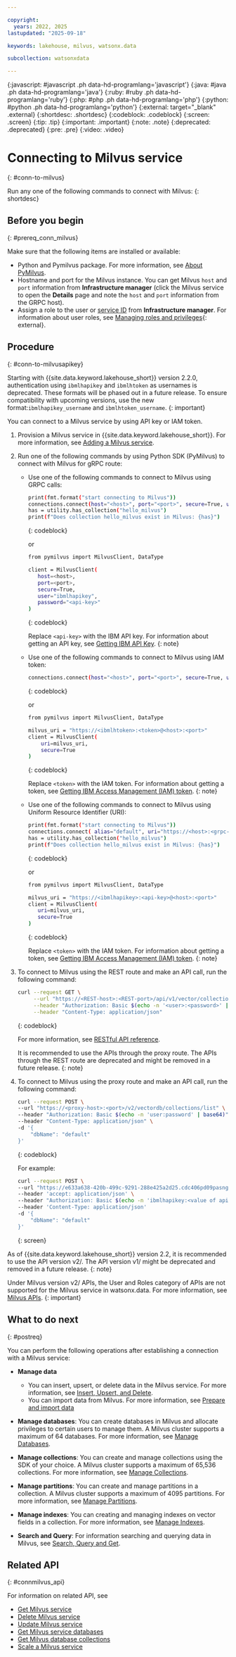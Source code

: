 ```yaml
---

copyright:
  years: 2022, 2025
lastupdated: "2025-09-18"

keywords: lakehouse, milvus, watsonx.data

subcollection: watsonxdata

---
```


{:javascript: #javascript .ph data-hd-programlang='javascript'}
{:java: #java .ph data-hd-programlang='java'}
{:ruby: #ruby .ph data-hd-programlang='ruby'}
{:php: #php .ph data-hd-programlang='php'}
{:python: #python .ph data-hd-programlang='python'}
{:external: target="_blank" .external}
{:shortdesc: .shortdesc}
{:codeblock: .codeblock}
{:screen: .screen}
{:tip: .tip}
{:important: .important}
{:note: .note}
{:deprecated: .deprecated}
{:pre: .pre}
{:video: .video}

# Connecting to Milvus service
{: #conn-to-milvus}

Run any one of the following commands to connect with Milvus:
{: shortdesc}

## Before you begin
{: #prereq_conn_milvus}

Make sure that the following items are installed or available:

- Python and Pymilvus package. For more information, see [About PyMilvus](https://milvus.io/api-reference/pymilvus/v2.4.x/About.md).
- Hostname and port for the Milvus instance. You can get Milvus `host` and `port` information from **Infrastructure manager** (click the Milvus service to open the **Details** page and note the `host` and `port` information from the GRPC host).
- Assign a role to the user or [service ID](https://cloud.ibm.com/docs/account?topic=account-serviceids&interface=ui) from **Infrastructure manager**. For information about user roles, see [Managing roles and privileges]({{site.data.keyword.ref-role_priv-link}}#milvus){: external}.

## Procedure
{: #conn-to-milvusapikey}

Starting with {{site.data.keyword.lakehouse_short}} version 2.2.0, authentication using `ibmlhapikey` and `ibmlhtoken` as usernames is deprecated. These formats will be phased out in a future release. To ensure compatibility with upcoming versions, use the new format:`ibmlhapikey_username` and `ibmlhtoken_username`.
{: important}

You can connect to a Milvus service by using API key or IAM token.

1. Provision a Milvus service in {{site.data.keyword.lakehouse_short}}. For more information, see [Adding a Milvus service](/docs/watsonxdata?topic=watsonxdata-adding-milvus-service).
2. Run one of the following commands by using Python SDK (PyMilvus) to connect with Milvus for gRPC route:

     - Use one of the following commands to connect to Milvus using GRPC calls:

         ```bash
         print(fmt.format("start connecting to Milvus"))
         connections.connect(host="<host>", port="<port>", secure=True, user="ibmlhapikey", password="<api-key>")
         has = utility.has_collection("hello_milvus")
         print(f"Does collection hello_milvus exist in Milvus: {has}")
         ```
         {: codeblock}

        or

         ```bash
        from pymilvus import MilvusClient, DataType

        client = MilvusClient(
            host=<host>,
            port=<port>,
            secure=True,
            user="ibmlhapikey",
            password="<api-key>"
        )
         ```
         {: codeblock}

         Replace `<api-key>` with the IBM API key. For information about getting an API key, see [Getting IBM API Key]({{site.data.keyword.ref-con-presto-serv-link}}#get-ibmapi-key).
         {: note}

     - Use one of the following commands to connect to Milvus using IAM token:

         ```bash
         connections.connect(host="<host>", port="<port>", secure=True, user="ibmlhtoken", password="<token>")
         ```
         {: codeblock}

         or

        ```bash
        from pymilvus import MilvusClient, DataType

        milvus_uri = "https://<ibmlhtoken>:<token>@<host>:<port>"
        client = MilvusClient(
            uri=milvus_uri,
            secure=True
        )
         ```
         {: codeblock}

         Replace `<token>` with the IAM token. For information about getting a token, see [Getting IBM Access Management (IAM) token]({{site.data.keyword.ref-con-presto-serv-link}}#get-ibmiam-token).
         {: note}

     - Use one of the following commands to connect to Milvus using Uniform Resource Identifier (URI):

         ```bash
         print(fmt.format("start connecting to Milvus"))
         connections.connect( alias="default", uri="https://<host>:<grpc-port>", user = "ibmlhtoken", password = "<token>" )
         has = utility.has_collection("hello_milvus")
         print(f"Does collection hello_milvus exist in Milvus: {has}")
         ```
         {: codeblock}

         or

         ```bash
        from pymilvus import MilvusClient, DataType

        milvus_uri = "https://<ibmlhapikey>:<api-key>@<host>:<port>"
        client = MilvusClient(
            uri=milvus_uri,
            secure=True
        )
         ```
         {: codeblock}

        Replace `<token>` with the IAM token. For information about getting a token, see [Getting IBM Access Management (IAM) token]({{site.data.keyword.ref-con-presto-serv-link}}#get-ibmiam-token).
         {: note}

3. To connect to Milvus using the REST route and make an API call, run the following command:

    ```bash
    curl --request GET \
         --url "https://<REST-host>:<REST-port>/api/v1/vector/collections" \
         --header "Authorization: Basic $(echo -n '<user>:<password>' | base64)" \
         --header "Content-Type: application/json"
    ```
    {: codeblock}

    For more information, see [RESTful API reference](https://milvus.io/api-reference/restful/v2.5.x/About.md).

    It is recommended to use the APIs through the proxy route. The APIs through the REST route are deprecated and might be removed in a future release.
    {: note}

4. To connect to Milvus using the proxy route and make an API call, run the following command:

    ```bash
    curl --request POST \
    --url "https://<proxy-host>:<port>/v2/vectordb/collections/list" \
    --header "Authorization: Basic $(echo -n 'user:password' | base64)" \
    --header "Content-Type: application/json" \
    -d '{
        "dbName": "default"
    }'
    ```
    {: codeblock}

    For example:

    ```bash
    curl --request POST \
    --url "https://e633a638-420b-499c-9291-288e425a2d25.cdc406pd09pasng7elgg.lakehouse.dev.appdomain.cloud:32699/v2/vectordb/collections/list" \
    --header 'accept: application/json' \
    --header "Authorization: Basic $(echo -n 'ibmlhapikey:<value of api key>' | base64)" \
    --header 'Content-Type: application/json'
    -d '{
        "dbName": "default"
    }'
    ```
    {: screen}

As of {{site.data.keyword.lakehouse_short}} version 2.2, it is recommended to use the API version v2/. The API version v1/ might be deprecated and removed in a future release.
{: note}

Under Milvus version v2/ APIs, the User and Roles category of APIs are not supported for the Milvus service in watsonx.data. For more information, see [Milvus APIs](https://milvus.io/api-reference/restful/v2.5.x/v2/Role%20(v2)/Create.md).
{: important}

## What to do next
{: #postreq}

You can perform the following operations after establishing a connection with a Milvus service:

- **Manage data**

    - You can insert, upsert, or delete data in the Milvus service. For more information, see [Insert, Upsert, and Delete](https://milvus.io/docs/insert-update-delete.md).
    - You can import data from Milvus. For more information, see [Prepare and import data](https://milvus.io/docs/prepare-source-data.md)

- **Manage databases**: You can create databases in Milvus and allocate privileges to certain users to manage them. A Milvus cluster supports a maximum of 64 databases. For more information, see [Manage Databases](https://milvus.io/docs/manage_databases.md).
- **Manage collections**: You can create and manage collections using the SDK of your choice. A Milvus cluster supports a maximum of 65,536 collections. For more information, see [Manage Collections](https://milvus.io/docs/manage-collections.md#Manage-Collections).
- **Manage partitions**: You can create and manage partitions in a collection. A Milvus cluster supports a maximum of 4095 partitions. For more information, see [Manage Partitions](https://milvus.io/docs/manage-partitions.md#Manage-Partitions).
- **Manage indexes**: You can creating and managing indexes on vector fields in a collection. For more information, see [Manage Indexes](https://milvus.io/docs/index-vector-fields.md?tab=floating).
- **Search and Query**: For information searching and querying data in Milvus, see [Search, Query and Get](https://milvus.io/docs/single-vector-search.md).

## Related API
{: #connmilvus_api}

For information on related API, see
* [Get Milvus service](https://cloud.ibm.com/apidocs/watsonxdata#get-milvus-service)
* [Delete Milvus service](https://cloud.ibm.com/apidocs/watsonxdata#delete-milvus-service)
* [Update Milvus service](https://cloud.ibm.com/apidocs/watsonxdata#update-milvus-service)
* [Get Milvus service databases](https://cloud.ibm.com/apidocs/watsonxdata#list-milvus-service-databases)
* [Get Milvus database collections](https://cloud.ibm.com/apidocs/watsonxdata#list-milvus-database-collections)
* [Scale a Milvus service](https://cloud.ibm.com/apidocs/watsonxdata#create-milvus-service-scale)
